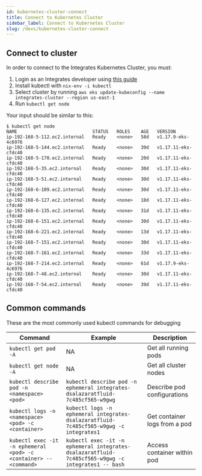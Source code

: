 ```yaml
---
id: kubernetes-cluster-connect
title: Connect to Kubernetes Cluster
sidebar_label: Connect to Kubernetes Cluster
slug: /devs/kubernetes-cluster-connect
---
```


## Connect to cluster

In order to connect to the Integrates Kubernetes Cluster, you must:

1. Login as an Integrates developer using [this guide](/devs/get-dev-keys)
2. Install kubectl with `nix-env -i kubectl`
3. Select cluster by running `aws eks update-kubeconfig --name integrates-cluster --region us-east-1`
4. Run `kubectl get node`

Your input should be similar to this:

```
$ kubectl get node
NAME                            STATUS   ROLES    AGE   VERSION
ip-192-168-5-112.ec2.internal   Ready    <none>   58d   v1.17.9-eks-4c6976
ip-192-168-5-144.ec2.internal   Ready    <none>   39d   v1.17.11-eks-cfdc40
ip-192-168-5-170.ec2.internal   Ready    <none>   20d   v1.17.11-eks-cfdc40
ip-192-168-5-35.ec2.internal    Ready    <none>   30d   v1.17.11-eks-cfdc40
ip-192-168-5-51.ec2.internal    Ready    <none>   30d   v1.17.11-eks-cfdc40
ip-192-168-6-109.ec2.internal   Ready    <none>   30d   v1.17.11-eks-cfdc40
ip-192-168-6-127.ec2.internal   Ready    <none>   18d   v1.17.11-eks-cfdc40
ip-192-168-6-135.ec2.internal   Ready    <none>   31d   v1.17.11-eks-cfdc40
ip-192-168-6-151.ec2.internal   Ready    <none>   30d   v1.17.11-eks-cfdc40
ip-192-168-6-221.ec2.internal   Ready    <none>   13d   v1.17.11-eks-cfdc40
ip-192-168-7-151.ec2.internal   Ready    <none>   30d   v1.17.11-eks-cfdc40
ip-192-168-7-161.ec2.internal   Ready    <none>   33d   v1.17.11-eks-cfdc40
ip-192-168-7-214.ec2.internal   Ready    <none>   61d   v1.17.9-eks-4c6976
ip-192-168-7-48.ec2.internal    Ready    <none>   30d   v1.17.11-eks-cfdc40
ip-192-168-7-54.ec2.internal    Ready    <none>   39d   v1.17.11-eks-cfdc40
```

## Common commands

These are the most commonly used kubectl commands for debugging

| Command                                                           | Example                                                                                            | Description                   |
| ----------------------------------------------------------------- | -------------------------------------------------------------------------------------------------- | ----------------------------- |
| `kubectl get pod -A`                                              | NA                                                                                                 | Get all running pods          |
| `kubectl get node -A`                                             | NA                                                                                                 | Get all cluster nodes         |
| `kubectl describe pod -n <namespace> <pod>`                       | `kubectl describe pod -n ephemeral integrates-dsalazaratfluid-7c485cf565-w9gwg`                    | Describe pod configurations   |
| `kubectl logs -n <namespace> <pod> -c <container>`                | `kubectl logs -n ephemeral integrates-dsalazaratfluid-7c485cf565-w9gwg -c integrates1`             | Get container logs from a pod |
| `kubectl exec -it -n ephemeral <pod> -c <container> -- <command>` | `kubectl exec -it -n ephemeral integrates-dsalazaratfluid-7c485cf565-w9gwg -c integrates1 -- bash` | Access container within pod   |
